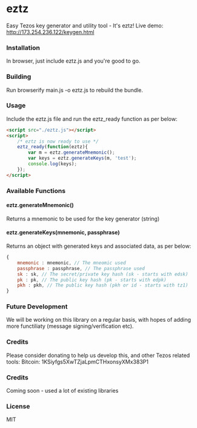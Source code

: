 # eztz
Easy Tezos key generator and utility tool - It's eztz! Live demo: http://173.254.236.122/keygen.html

### Installation
In browser, just include eztz.js and you're good to go.

### Building
Run browserify main.js -o eztz.js to rebuild the bundle.

### Usage
Include the eztz.js file and run the eztz_ready function as per below:
```html
<script src="./eztz.js"></script>
<script>
    /* eztz is now ready to use */
    eztz_ready(function(eztz){
        var m = eztz.generateMnemonic();
        var keys = eztz.generateKeys(m, 'test');
        console.log(keys);
    });
</script>
```
### Available Functions

#### eztz.generateMnemonic()
Returns a mnemonic to be used for the key generator (string)

#### eztz.generateKeys(mnemonic, passphrase)
Returns an object with generated keys and associated data, as per below:
```javascript
{
    mnemonic : mnemonic, // The mneomic used
    passphrase : passphrase, // The passphrase used
    sk : sk, // The secret/private key hash (sk - starts with edsk)
    pk : pk, // The public key hash (pk - starts with edpk)
    pkh : pkh, // The public key hash (pkh or id - starts with tz1)
}
```
### Future Development
We will be working on this library on a regular basis, with hopes of adding more functiliaty (message signing/verification etc).

### Credits
Please consider donating to help us develop this, and other Tezos related tools: Bitcoin: 1KSiyfgs5XwTZjaLpmCTHxonsyXMx383P1

### Credits
Coming soon - used a lot of existing libraries

### License
MIT
